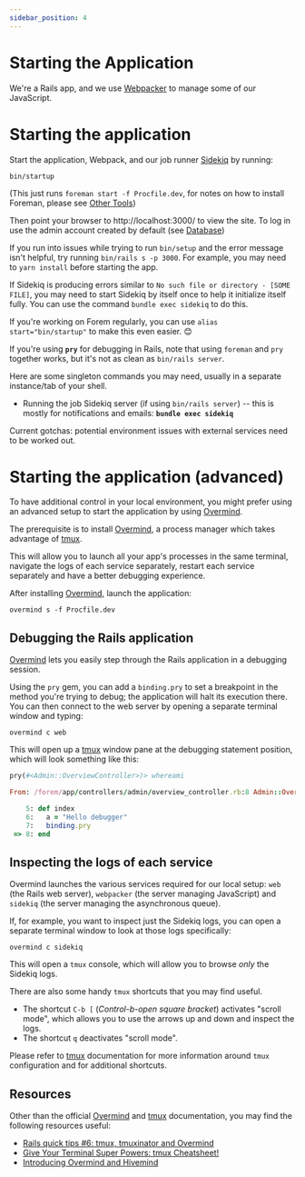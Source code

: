 ```yaml
---
sidebar_position: 4
---
```


# Starting the Application

We're a Rails app, and we use [Webpacker][webpacker] to manage some of our
JavaScript.

# Starting the application

Start the application, Webpack, and our job runner [Sidekiq][sidekiq] by
running:

```shell
bin/startup
```

(This just runs `foreman start -f Procfile.dev`, for notes on how to install
Foreman, please see [Other Tools](../installation/others/))

Then point your browser to http://localhost:3000/ to view the site. To log in
use the admin account created by default (see
[Database](database/#default-admin-user))

If you run into issues while trying to run `bin/setup` and the error message
isn't helpful, try running `bin/rails s -p 3000`. For example, you may need to
`yarn install` before starting the app.

If Sidekiq is producing errors similar to
`No such file or directory - [SOME FILE]`, you may need to start Sidekiq by
itself once to help it initialize itself fully. You can use the command
`bundle exec sidekiq` to do this.

If you're working on Forem regularly, you can use `alias start="bin/startup"` to
make this even easier. 😊

If you're using **`pry`** for debugging in Rails, note that using `foreman` and
`pry` together works, but it's not as clean as `bin/rails server`.

Here are some singleton commands you may need, usually in a separate
instance/tab of your shell.

- Running the job Sidekiq server (if using `bin/rails server`) -- this is mostly
  for notifications and emails: **`bundle exec sidekiq`**

Current gotchas: potential environment issues with external services need to be
worked out.

# Starting the application (advanced)

To have additional control in your local environment, you might prefer using an
advanced setup to start the application by using [Overmind][overmind].

The prerequisite is to install [Overmind][overmind], a process manager which
takes advantage of [tmux][tmux].

This will allow you to launch all your app's processes in the same terminal,
navigate the logs of each service separately, restart each service separately
and have a better debugging experience.

After installing [Overmind][overmind], launch the application:

```shell
overmind s -f Procfile.dev
```

## Debugging the Rails application

[Overmind][overmind] lets you easily step through the Rails application in a
debugging session.

Using the `pry` gem, you can add a `binding.pry` to set a breakpoint in the
method you're trying to debug; the application will halt its execution there.
You can then connect to the web server by opening a separate terminal window and
typing:

```shell
overmind c web
```

This will open up a [tmux][tmux] window pane at the debugging statement
position, which will look something like this:

```ruby
pry(#<Admin::OverviewController>)> whereami

From: /forem/app/controllers/admin/overview_controller.rb:8 Admin::OverviewController#index:

    5: def index
    6:   a = "Hello debugger"
    7:   binding.pry
 => 8: end
```

## Inspecting the logs of each service

Overmind launches the various services required for our local setup: `web` (the
Rails web server), `webpacker` (the server managing JavaScript) and `sidekiq`
(the server managing the asynchronous queue).

If, for example, you want to inspect just the Sidekiq logs, you can open a
separate terminal window to look at those logs specifically:

```shell
overmind c sidekiq
```

This will open a `tmux` console, which will allow you to browse _only_ the
Sidekiq logs.

There are also some handy `tmux` shortcuts that you may find useful.

- The shortcut `C-b [` (_Control-b-open square bracket_) activates "scroll
  mode", which allows you to use the arrows up and down and inspect the logs.
- The shortcut `q` deactivates "scroll mode".

Please refer to [tmux][tmux] documentation for more information around `tmux`
configuration and for additional shortcuts.

## Resources

Other than the official [Overmind][overmind] and [tmux][tmux] documentation, you
may find the following resources useful:

- [Rails quick tips #6: tmux, tmuxinator and Overmind](https://dev.to/citizen428/rails-quick-tips-6-tmux-tmuxinator-and-overmind-4850)
- [Give Your Terminal Super Powers: tmux Cheatsheet!](https://dev.to/jacobherrington/give-your-terminal-super-powers-tmux-cheatsheet-1p6p)
- [Introducing Overmind and Hivemind](https://evilmartians.com/chronicles/introducing-overmind-and-hivemind)

[sidekiq]: https://github.com/mperham/sidekiq
[webpacker]: https://github.com/rails/webpacker
[overmind]: https://github.com/DarthSim/overmind
[tmux]: https://github.com/tmux/tmux/wiki
